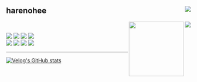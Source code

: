 <div align="">
  
## harenohee <a href="https://velog.io/@harenohee"><img align="right" src="https://img.shields.io/badge/@harenohee-20C997?style=for-the-badge&logo=velog&logoColor=white"></a>
<img align="right" src="https://github-readme-stats.vercel.app/api/top-langs/?username=harenohee&theme=panda&show_icons=true"/>
 
<img align="right" width="150px" src="https://user-images.githubusercontent.com/82671414/228707455-7c840d03-7604-42c3-83b9-f6d032c09c6b.gif" /><br/>

<img src="https://img.shields.io/badge/react-61DAFB?style=flat&logo=react&logoColor=black"> <img src="https://img.shields.io/badge/Next.js-000000?style=flat&logo=next.js&logoColor=white"> <img src="https://img.shields.io/badge/Typescript-3178C6?style=flat&logo=typescript&logoColor=black"> <img src="https://img.shields.io/badge/javascript-F7DF1E?style=flat&logo=javascript&logoColor=black"><br/>
<img src="https://img.shields.io/badge/Tailwind CSS-06B6D4?style=flat&logo=tailwind css&logoColor=white"> <img src="https://img.shields.io/badge/styled-components-DB7093?style=flat&logo=styled-components&logoColor=black">
<img src="https://img.shields.io/badge/firebase-FFCA28?style=flat&logo=firebase&logoColor=white">
<img src="https://img.shields.io/badge/Vercel-000000?style=flat&logo=vercel&logoColor=white"><br/>
  
---
[![Velog's GitHub stats](https://velog-readme-stats.vercel.app/api?name=harenohee)](https://velog-readme-stats.vercel.app/api/redirect?name=harenohee)

</div>
